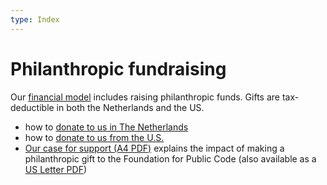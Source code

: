```yaml
---
type: Index
---
```


# Philanthropic fundraising

Our [financial model](https://about.publiccode.net/organization/financial-model.html) includes raising philanthropic funds. Gifts are tax-deductible in both the Netherlands and the US.

* how to [donate to us in The Netherlands](donating-netherlands.md)
* how to [donate to us from the U.S.](donating-united-states.md)
* [Our case for support (A4 PDF)](foundation-for-public-code-case-for-support-A4.pdf) explains the impact of making a philanthropic gift to the Foundation for Public Code (also available as a [US Letter PDF](activities/philanthropic-fundraising/foundation-for-public-code-case-for-support-letter.pdf))

